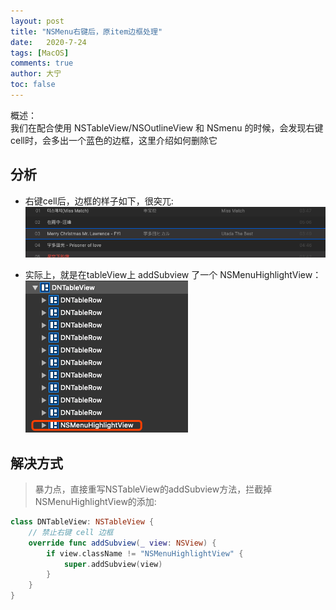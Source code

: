 ```yaml
---
layout: post
title: "NSMenu右键后，原item边框处理"
date:   2020-7-24
tags: [MacOS]
comments: true
author: 大宁
toc: false
---
```


概述：<br>
我们在配合使用 NSTableView/NSOutlineView 和 NSmenu 的时候，会发现右键cell时，会多出一个蓝色的边框，这里介绍如何删除它

<!-- more -->

## 分析

- 右键cell后，边框的样子如下，很突兀:
![示例](../images/TableViewMenuImage/menuRightBorder.png)

- 实际上，就是在tableView上 addSubview 了一个 NSMenuHighlightView：
![示例](../images/TableViewMenuImage/NSMenuHighlightView.png)

## 解决方式

>暴力点，直接重写NSTableView的addSubview方法，拦截掉NSMenuHighlightView的添加:

```swift
class DNTableView: NSTableView {
    // 禁止右键 cell 边框
    override func addSubview(_ view: NSView) {
        if view.className != "NSMenuHighlightView" {
            super.addSubview(view)
        }
    }
}
```